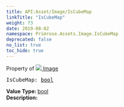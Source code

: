 ```yaml
---
title: API:Asset/Image/IsCubeMap
linkTitle: "IsCubeMap"
weight: 73
date: 2019-08-02
namespace: Primrose.Assets.Image.IsCubeMap
deprecated: false
no_list: true
toc_hide: true
---
```

Property of <a href="/docs/api-reference/Class/Image"><img src="/icons/silk/default.png"/>&nbsp;Image</a>
<pre class="method-declaration">
IsCubeMap: <a class="type" href="/docs/api-reference/System/Primitives#boolean">bool</a></pre>
<b>Value Type: </b>
<a class="type" href="/docs/api-reference/System/Primitives#boolean">bool</a>
<br/>
<b>Description: </b>